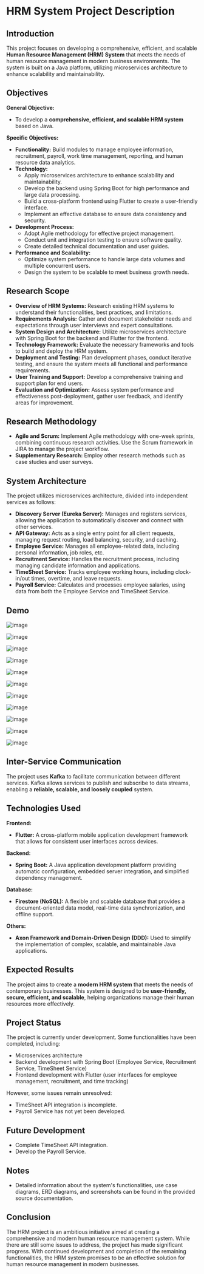 
# HRM System Project Description

## Introduction

This project focuses on developing a comprehensive, efficient, and scalable **Human Resource Management (HRM) System** that meets the needs of human resource management in modern business environments. The system is built on a Java platform, utilizing microservices architecture to enhance scalability and maintainability.

## Objectives

**General Objective:** 

- To develop a **comprehensive, efficient, and scalable HRM system** based on Java.

**Specific Objectives:**

- **Functionality:** Build modules to manage employee information, recruitment, payroll, work time management, reporting, and human resource data analytics.
- **Technology:**
    - Apply microservices architecture to enhance scalability and maintainability.
    - Develop the backend using Spring Boot for high performance and large data processing.
    - Build a cross-platform frontend using Flutter to create a user-friendly interface.
    - Implement an effective database to ensure data consistency and security.
- **Development Process:**
    - Adopt Agile methodology for effective project management.
    - Conduct unit and integration testing to ensure software quality.
    - Create detailed technical documentation and user guides.
- **Performance and Scalability:**
    - Optimize system performance to handle large data volumes and multiple concurrent users.
    - Design the system to be scalable to meet business growth needs.

## Research Scope

- **Overview of HRM Systems:** Research existing HRM systems to understand their functionalities, best practices, and limitations.
- **Requirements Analysis:** Gather and document stakeholder needs and expectations through user interviews and expert consultations.
- **System Design and Architecture:** Utilize microservices architecture with Spring Boot for the backend and Flutter for the frontend.
- **Technology Framework:** Evaluate the necessary frameworks and tools to build and deploy the HRM system.
- **Deployment and Testing:** Plan development phases, conduct iterative testing, and ensure the system meets all functional and performance requirements.
- **User Training and Support:** Develop a comprehensive training and support plan for end users.
- **Evaluation and Optimization:** Assess system performance and effectiveness post-deployment, gather user feedback, and identify areas for improvement.

## Research Methodology

- **Agile and Scrum:** Implement Agile methodology with one-week sprints, combining continuous research activities. Use the Scrum framework in JIRA to manage the project workflow.
- **Supplementary Research:** Employ other research methods such as case studies and user surveys.

## System Architecture

The project utilizes microservices architecture, divided into independent services as follows:

- **Discovery Server (Eureka Server):** Manages and registers services, allowing the application to automatically discover and connect with other services.
- **API Gateway:** Acts as a single entry point for all client requests, managing request routing, load balancing, security, and caching.
- **Employee Service:** Manages all employee-related data, including personal information, job roles, etc.
- **Recruitment Service:** Handles the recruitment process, including managing candidate information and applications.
- **TimeSheet Service:** Tracks employee working hours, including clock-in/out times, overtime, and leave requests.
- **Payroll Service:** Calculates and processes employee salaries, using data from both the Employee Service and TimeSheet Service.

## Demo
![image](https://github.com/user-attachments/assets/001d399b-d680-440e-82d3-b3e120f6999d)

![image](https://github.com/user-attachments/assets/713018c8-0fde-4d30-ad86-c4cb4cf714ab)

![image](https://github.com/user-attachments/assets/338ba2b0-c3a4-4cb4-86ec-ff40a7354848)

![image](https://github.com/user-attachments/assets/75d09047-9008-4f3a-9087-73e463e3beba)

![image](https://github.com/user-attachments/assets/8498ad00-a39c-41c9-be4f-e6ec2767bfef)

![image](https://github.com/user-attachments/assets/5f6ce45e-e026-40f8-a152-65654449efe5)

![image](https://github.com/user-attachments/assets/349321f6-82b8-41ce-885f-25548c6b5154)

![image](https://github.com/user-attachments/assets/f85c87df-ba32-45aa-95b0-82a437de4163)

![image](https://github.com/user-attachments/assets/052a43d0-d941-4796-8914-72b149848303)

![image](https://github.com/user-attachments/assets/93dd1ebd-f4d3-4be4-9c7c-432181584141)

![image](https://github.com/user-attachments/assets/0b580ff0-5d5a-4525-8c54-819357dbc3e4)

## Inter-Service Communication

The project uses **Kafka** to facilitate communication between different services. Kafka allows services to publish and subscribe to data streams, enabling a **reliable, scalable, and loosely coupled** system.

## Technologies Used

**Frontend:**

- **Flutter:** A cross-platform mobile application development framework that allows for consistent user interfaces across devices.

**Backend:**

- **Spring Boot:** A Java application development platform providing automatic configuration, embedded server integration, and simplified dependency management.

**Database:**

- **Firestore (NoSQL):** A flexible and scalable database that provides a document-oriented data model, real-time data synchronization, and offline support.

**Others:**

- **Axon Framework and Domain-Driven Design (DDD):** Used to simplify the implementation of complex, scalable, and maintainable Java applications.

## Expected Results

The project aims to create a **modern HRM system** that meets the needs of contemporary businesses. This system is designed to be **user-friendly, secure, efficient, and scalable**, helping organizations manage their human resources more effectively.

## Project Status

The project is currently under development. Some functionalities have been completed, including:

- Microservices architecture
- Backend development with Spring Boot (Employee Service, Recruitment Service, TimeSheet Service)
- Frontend development with Flutter (user interfaces for employee management, recruitment, and time tracking)

However, some issues remain unresolved:

- TimeSheet API integration is incomplete.
- Payroll Service has not yet been developed.

## Future Development

- Complete TimeSheet API integration.
- Develop the Payroll Service.

## Notes

- Detailed information about the system's functionalities, use case diagrams, ERD diagrams, and screenshots can be found in the provided source documentation.

## Conclusion

The HRM project is an ambitious initiative aimed at creating a comprehensive and modern human resource management system. While there are still some issues to address, the project has made significant progress. With continued development and completion of the remaining functionalities, the HRM system promises to be an effective solution for human resource management in modern businesses.
